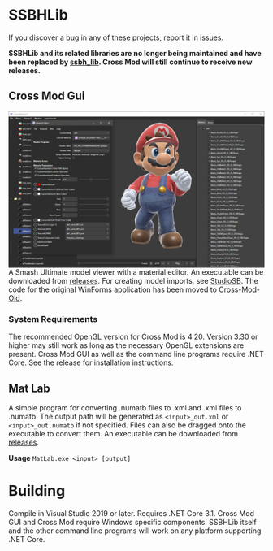 # SSBHLib
If you discover a bug in any of these projects, report it in [issues](https://github.com/Ploaj/CrossMod/issues).

**SSBHLib and its related libraries are no longer being maintained and have been replaced by [ssbh_lib](https://github.com/ultimate-research/ssbh_lib). Cross Mod will still continue to receive new releases.**

## Cross Mod Gui
<img src="https://github.com/Ploaj/SSBHLib/blob/master/CrossModApp.jpg" align="top" height="auto" width="auto"><br>
A Smash Ultimate model viewer with a material editor. An executable can be downloaded from [releases](https://github.com/Ploaj/SSBHLib/releases). For creating model imports, see [StudioSB](https://github.com/Ploaj/StudioSB). The code for the original WinForms application has been moved to [Cross-Mod-Old](https://github.com/Ploaj/SSBHLib/tree/cross-mod-old). 

### System Requirements
The recommended OpenGL version for Cross Mod is 4.20. Version 3.30 or higher may still work as long as the necessary OpenGL extensions are present. Cross Mod GUI as well as the command line programs require .NET Core. See the release for installation instructions.

## Mat Lab
A simple program for converting .numatb files to .xml and .xml files to .numatb. The output path will be generated as `<input>_out.xml` or `<input>_out.numatb` if not specified. Files can also be dragged onto the executable to convert them. An executable can be downloaded from [releases](https://github.com/Ploaj/SSBHLib/releases).

**Usage**
`MatLab.exe <input> [output]`  

# Building
Compile in Visual Studio 2019 or later. Requires .NET Core 3.1. Cross Mod GUI and Cross Mod require Windows specific components. SSBHLib itself and the other command line programs will work on any platform supporting .NET Core. 
